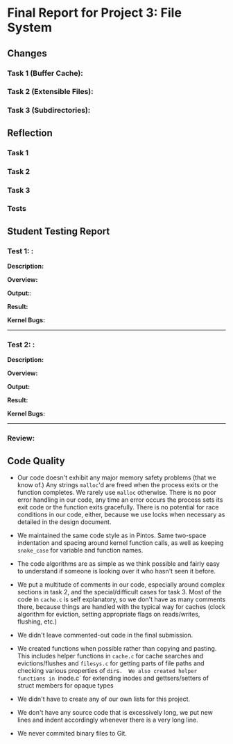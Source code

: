 Final Report for Project 3: File System
=======================================

## Changes

### Task 1 (Buffer Cache):



### Task 2 (Extensible Files):



### Task 3 (Subdirectories):



## Reflection

### Task 1


### Task 2


### Task 3


### Tests


## Student Testing Report

### Test 1: <enter test name here>:

**Description:** 

**Overview:** 

**Output:**: 

**Result:** 

**Kernel Bugs:** 

---

### Test 2: <enter test name here>:

**Description:** 

**Overview:** 

**Output:** 

**Result:** 

**Kernel Bugs:** 

---

### Review:



## Code Quality

* Our code doesn't exhibit any major memory safety problems (that we know of.)  Any strings `malloc`'d are freed when the process exits or the function completes.  We rarely use `malloc` otherwise.  There is no poor error handling in our code, any time an error occurs the process sets its exit code or the function exits gracefully.  There is no potential for race conditions in our code, either, because we use locks when necessary as detailed in the design document.

* We maintained the same code style as in Pintos.  Same two-space indentation and spacing around kernel function calls, as well as keeping `snake_case` for variable and function names.

* The code algorithms are as simple as we think possible and fairly easy to understand if someone is looking over it who hasn't seen it before.

* We put a multitude of comments in our code, especially around complex sections in task 2, and the special/difficult cases for task 3.  Most of the code in `cache.c` is self explanatory, so we don't have as many comments there,  because things are handled with the typical way for caches (clock algorithm for eviction, setting appropriate flags on reads/writes, flushing, etc.)

* We didn't leave commented-out code in the final submission.

* We created functions when possible rather than copying and pasting.  This includes helper functions in `cache.c` for cache searches and evictions/flushes and `filesys.c` for getting parts of file paths and checking various properties of `dir`s`.  We also created helper functions in `inode.c` for extending inodes and gettsers/setters of struct members for opaque types

* We didn't have to create any of our own lists for this project.

* We don't have any source code that is excessively long, we put new lines and indent accordingly whenever there is a very long line.

* We never commited binary files to Git.

